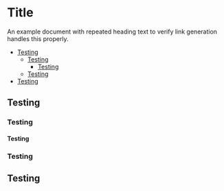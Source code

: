 # Title
An example document with repeated heading text to verify link generation handles this properly.

<!--mdtoc: begin-->
* [Testing](#testing)
  * [Testing](#testing-1)
    * [Testing](#testing-2)
  * [Testing](#testing-3)
* [Testing](#testing-4)
<!--mdtoc: end-->
## Testing
### Testing
#### Testing
### Testing
## Testing
